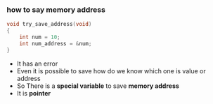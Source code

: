 ### how to say memory address
```c
void try_save_address(void)
{
    int num = 10;
    int num_address = &num;
}
```
- It has an error
- Even it is possible to save how do we know which one is value or address
- So There is a **special variable** to save **memory address**
- It is **pointer**